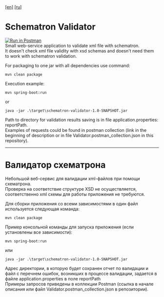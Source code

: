 [[en]](#schematron-validator) [[ru]](#валидатор-схематрона)
# Schematron Validator
[![Run in Postman](https://run.pstmn.io/button.svg)](https://god.gw.postman.com/run-collection/23609182-cada9b5b-1bd8-428b-8cbc-f6e263cb4228?action=collection%2Ffork&source=rip_markdown&collection-url=entityId%3D23609182-cada9b5b-1bd8-428b-8cbc-f6e263cb4228%26entityType%3Dcollection%26workspaceId%3D9d5a770d-f0b9-433a-877c-a8e36d7f46af) <br>
Small web-service application to validate xml file with schematron. <br>
It doesn't check xml file validity with xsd schemas and doesn't need them to work with schematron validation. <br>

For packaging to one jar with all dependencies use command:
``` 
mvn clean package
```

Execution example:
```
mvn spring-boot:run
```
or
```
java -jar .\target\schematron-validator-1.0-SNAPSHOT.jar
```
Path to directory for validation results saving is in file application.properties: reportPath. <br>
Examples of requests could be found in postman collection (link in the beginning of description or in file Validator.postman_collection.json in this repository).

---

# Валидатор схематрона
Небольшой веб-сервис для валидации xml-файлов при помощи схематрона. <br>
Проверка на соответствие структуре XSD не осуществляется, соответственно xml схемы для работы приложения не требуются.  <br>

Для сборки приложения со всеми зависимостями в один файл используется следующая команда:
``` 
mvn clean package
```

Пример консольной команды для запуска приложения (если установлены все зависимости):
```
mvn spring-boot:run
```
или
```
java -jar .\target\schematron-validator-1.0-SNAPSHOT.jar
```

Адрес директории, в которую будет сохранен отчет по валидации
и файл с перечнем ошибок, возникших в процессе валидации, 
задается в файле application.properties в поле reportPath <br>
Примеры запросов приведены в коллекции Postman (ссылка в начале описания или файл Validator.postman_collection.json в репозитории).
